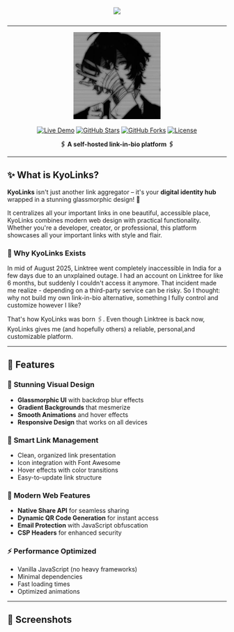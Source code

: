 <!-- KyoLinks Readme File -->
<h1 align="center">
  <img src="https://readme-typing-svg.herokuapp.com?font=Fira+Code&size=28&pause=700&color=FF1493&center=true&vCenter=true&width=600&lines=🖇️+KyoLinks+🖇️;🔗One+Link+To+Rule+Them+All🔗;Glassmorphic+Design+That+Captivates;🔮Lightning-Fast+Loading🔮;⚠️No+Tracking,+No+Data+Collection⚠️"/>
</h1>

---

<div align="center">

<p align="center">
<img src="Assets/profile.jpeg" width="200" >
</p>

[![Live Demo](https://img.shields.io/badge/🌐_Live_Demo-Visit_Now-6e00ff?style=for-the-badge)](https://soham-kyo.github.io/KyoLinks/)
[![GitHub Stars](https://img.shields.io/github/stars/soham-kyo/kyolinks?style=for-the-badge&color=gold)](https://github.com/soham-kyo/KyoLinks/stargazers)
[![GitHub Forks](https://img.shields.io/github/forks/soham-kyo/kyolinks?style=for-the-badge&color=blue)](https://github.com/soham-kyo/KyoLinks/network/members)
[![License](https://img.shields.io/badge/License-MIT-green?style=for-the-badge)](LICENSE)

**🖇️ A self-hosted link-in-bio platform 🖇️**

</div>

---

## ✨ What is KyoLinks?

**KyoLinks** isn't just another link aggregator – it's your **digital identity hub** wrapped in a stunning glassmorphic design! 🎨

It centralizes all your important links in one beautiful, accessible place, KyoLinks combines modern web design with practical functionality. Whether you're a developer, creator, or professional, this platform showcases all your important links with style and flair.

### 🎯 Why KyoLinks Exists

In mid of August 2025, Linktree went completely inaccessible in India for a few days due to an unxplained outage. I  had an account on Linktree for like 6 months, but suddenly I couldn't access it anymore.
That incident made me realize - depending on a third-party service can be risky. So I thought: why not build my own link-in-bio alternative, something I fully control and customize however I like?

That's how KyoLinks was born 🖇️. Even  though Linktree is back now, KyoLinks gives me (and hopefully others) a reliable, personal,and customizable platform.


---

## 🌟 Features

### 🎨 **Stunning Visual Design**

- **Glassmorphic UI** with backdrop blur effects
- **Gradient Backgrounds** that mesmerize
- **Smooth Animations** and hover effects
- **Responsive Design** that works on all devices

### 🔗 **Smart Link Management**

- Clean, organized link presentation
- Icon integration with Font Awesome
- Hover effects with color transitions
- Easy-to-update link structure

### 📱 **Modern Web Features**

- **Native Share API** for seamless sharing
- **Dynamic QR Code Generation** for instant access
- **Email Protection** with JavaScript obfuscation
- **CSP Headers** for enhanced security

### ⚡ **Performance Optimized**

- Vanilla JavaScript (no heavy frameworks)
- Minimal dependencies
- Fast loading times
- Optimized animations

---

## 📸 Screenshots

